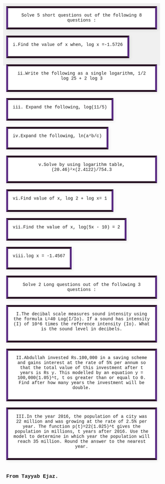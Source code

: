 
<!DOCTYPE html>
<html lang="en">
<head>
  <meta charset="UTF-8" />
  <meta name="viewport" content="width=device-width, initial-scale=1.0"/>
  <title>Test For Pre-9th</title>
  <style>
    body {
      display: flex;
      flex-wrap: wrap;
      gap: 10;
      padding: 20;
      font-family: Courier New;
      width: 600;
      height: 200;
      border: 2 solid #333;
      display: flex;
      justify-content: left;
      align-items: center;
      text-align: center;
      background-color: #f0f0f0;
      box-sizing: border-box;
      padding: 10;
      margin: 10;
    }
         .section {
            background: #fff;
            padding: 15px;
            margin-bottom: 20px;
            border-left: 6px solid #5a2a83;
            border-right: 6px solid #5a2a83;
            border-top: 6px solid #271223;
            border-bottom:6px solid #271223;
            box-shadow: 2px 2px 10px rgba(0,0,0,0.1);
        }
  </style>
</head>
<body> 
  <div class="section"
  <h1>Solve 5 short questions out of the following 8 questions :</h1>
  </div>
  <div class="section"
  <p>i.Find the value of x when, log x =-1.5726</p>
  </div>
  <div class="section"
  <p>ii.Write the following as a single logarithm, 1/2 log 25 + 2 log 3</p>
  </div>
  <div class="section"
  <p>iii. Expand the following, log(11/5)</p>
  </div>
  <div class="section"
  <p>iv.Expand the following, ln(a²b/c)</p>
  </div>
  <div class="section"
  <p>v.Solve by using logarithm table, (20.46)²×(2.4122)/754.3</p>
  </div>
  <div class="section"
  <p>vi.Find value of x, log 2 + log x= 1</p>
  </div>
  <div class="section"
  <p>vii.Find the value of x, log(5x - 10) = 2</p>
  </div>
  <div class="section"
  <p>viii.log x = -1.4567</p>
  </div>
  <div class="section"
  <h1>Solve 2  Long questions out of the following 3 questions :</h1>
  </div>
  <div class="section"
  <p>I.The decibal scale measures sound intensity using the formula L=40 Log(I/Io). If a sound has intensity (I) of 10^6 times the reference intensity (Io). What is the sound level in decibels.</p>
  </div>
  <div class="section"
  <p>II.Abdullah invested Rs.100,000 in a saving scheme and gains interest at the rate of 5% per annum so that the total value of this investment after t years is Rs y. This modelled by an equation y = 100,000(1.05)^t, t os greater than or equal to 0. Find after how many years the investment will be double.</p>
  </div>
  <div class="section"
  <p>III.In the year 2016, the population of a city was 22 million and was growing at the rate of 2.5% per year. The function p(t)=22(1.025)^t gives the population in millions, t years after 2016. Use the model to determine in which year the population will reach 35 million. Round the answer to the nearest year.</p>
  </div>
  <h3>From Tayyab Ejaz.</h3>
</body>
</html>
